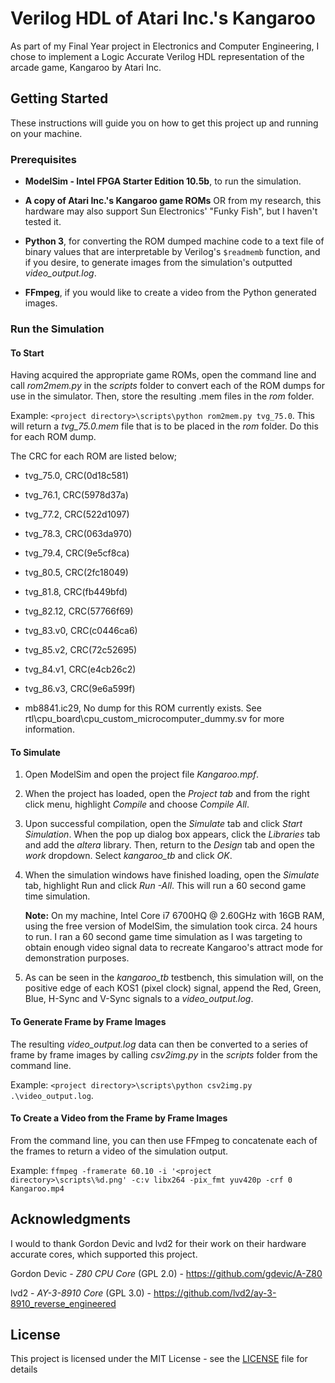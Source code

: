 # Verilog HDL of Atari Inc.'s Kangaroo
As part of my Final Year project in Electronics and Computer Engineering, I chose to implement a Logic Accurate Verilog HDL representation of the arcade game, Kangaroo by Atari Inc.




## Getting Started
These instructions will guide you on how to get this project up and running on your machine.



### Prerequisites
* **ModelSim - Intel FPGA Starter Edition 10.5b**, to run the simulation.

* **A copy of Atari Inc.'s Kangaroo game ROMs** OR from my research, this hardware may also support Sun Electronics' "Funky Fish", but I haven't tested it.

* **Python 3**, for converting the ROM dumped machine code to a text file of binary values that are interpretable by Verilog's `$readmemb` function, and if you desire, to generate images from the simulation's outputted *video_output.log*.

* __FFmpeg__, if you would like to create a video from the Python generated images.

  

### Run the Simulation

#### To Start

Having acquired the appropriate game ROMs, open the command line and call *rom2mem.py* in the *scripts* folder to convert each of the ROM dumps for use in the simulator. Then, store the resulting .mem files in the *rom* folder.

Example: `<project directory>\scripts\python rom2mem.py tvg_75.0`. This will return a *tvg_75.0.mem* file that is to be placed in the *rom* folder. Do this for each ROM dump.

The CRC for each ROM are listed below;

* tvg_75.0, CRC(0d18c581)

* tvg_76.1, CRC(5978d37a)

* tvg_77.2, CRC(522d1097) 

* tvg_78.3, CRC(063da970)

* tvg_79.4, CRC(9e5cf8ca) 

* tvg_80.5, CRC(2fc18049)

* tvg_81.8, CRC(fb449bfd)

* tvg_82.12, CRC(57766f69)

* tvg_83.v0, CRC(c0446ca6)

* tvg_85.v2, CRC(72c52695)

* tvg_84.v1, CRC(e4cb26c2)

* tvg_86.v3, CRC(9e6a599f)

* mb8841.ic29,  No dump for this ROM currently exists. See rtl\cpu_board\cpu_custom_microcomputer_dummy.sv for more information.

  

#### To Simulate

1. Open ModelSim and open the project file *Kangaroo.mpf*. 

2. When the project has loaded, open the *Project tab* and from the right click menu, highlight *Compile* and choose *Compile All*. 

3. Upon successful compilation, open the *Simulate* tab and click *Start Simulation*. When the pop up dialog box appears, click the *Libraries* tab and add the *altera* library. Then, return to the *Design* tab and open the *work* dropdown. Select *kangaroo_tb* and click *OK*.

4. When the simulation windows have finished loading, open the *Simulate* tab, highlight Run and click *Run -All*. This will run a 60 second game time simulation. 

   **Note:** On my machine, Intel Core i7 6700HQ @ 2.60GHz with 16GB RAM, using the free version of ModelSim, the simulation took circa. 24 hours to run. I ran a 60 second game time simulation as I was targeting to obtain enough video signal data to recreate Kangaroo's attract mode for demonstration purposes.

5. As can be seen in the *kangaroo_tb* testbench, this simulation will, on the positive edge of each KOS1 (pixel clock) signal, append the Red, Green, Blue, H-Sync and V-Sync signals to a *video_output.log*. 



#### To Generate Frame by Frame Images

The resulting *video_output.log* data can then be converted to a series of frame by frame images by calling *csv2img.py* in the *scripts* folder from the command line.

Example: `<project directory>\scripts\python csv2img.py .\video_output.log`.



#### To Create a Video from the Frame by Frame Images

From the command line, you can then use FFmpeg to concatenate each of the frames to return a video of the simulation output.

Example: `ffmpeg -framerate 60.10 -i '<project directory>\scripts\%d.png' -c:v libx264 -pix_fmt yuv420p -crf 0 Kangaroo.mp4`



## Acknowledgments

I would to thank Gordon Devic and lvd2 for their work on their hardware accurate cores, which supported this project.

Gordon Devic - *Z80 CPU Core* (GPL 2.0) - https://github.com/gdevic/A-Z80

lvd2 - *AY-3-8910 Core* (GPL 3.0) - https://github.com/lvd2/ay-3-8910_reverse_engineered



## License

This project is licensed under the MIT License - see the [LICENSE](LICENSE) file for details

